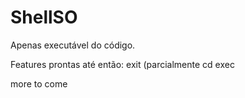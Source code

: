 # ShellSO


 Apenas executável do código.

Features prontas até então:
exit (parcialmente
cd
exec


more to come
